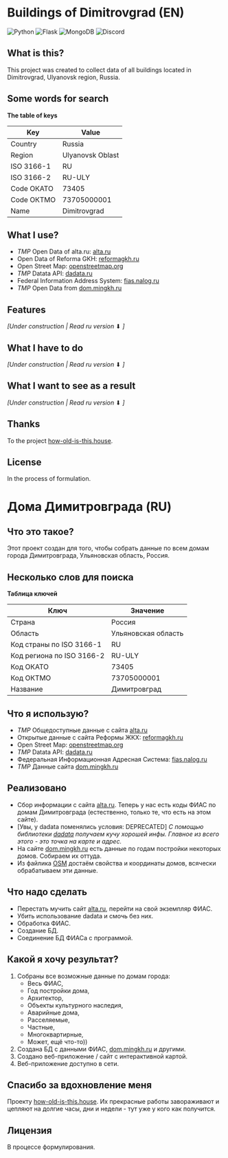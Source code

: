 # Buildings of Dimitrovgrad (EN)

![Python](https://img.shields.io/badge/python-3670A0?logo=python&logoColor=ffdd54&style=for-the-badge)
![Flask](https://img.shields.io/badge/flask-%23000.svg?logo=flask&logoColor=white&style=for-the-badge)
![MongoDB](https://img.shields.io/badge/MongoDB-%234ea94b.svg?logo=mongodb&logoColor=white&style=for-the-badge)
![Discord](https://img.shields.io/discord/1115339725897740388?color=5865f2&label=Discord&logo=discord&logoColor=white&style=for-the-badge)

## What is this?

This project was created to collect data of all buildings located in Dimitrovgrad, Ulyanovsk region, Russia.

## Some words for search

**The table of keys**

|Key|Value|
|---|---|
|Country|Russia|
|Region|Ulyanovsk Oblast|
|ISO 3166-1|RU|
|ISO 3166-2|RU-ULY|
|Code ОКАТО|73405|
|Code ОКТМО|73705000001|
|Name|Dimitrovgrad|

## What I use?

* *TMP* Open Data of alta.ru: [alta.ru](https://www.alta.ru)
* Open Data of Reforma GKH: [reformagkh.ru](https://www.reformagkh.ru/opendata)
* Open Street Map: [openstreetmap.org](https://www.openstreetmap.org)
* *TMP* Datata API: [dadata.ru](https://dadata.ru)
* Federal Information Address System: [fias.nalog.ru](https://fias.nalog.ru)
* *TMP* Open Data from [dom.mingkh.ru](https://dom.mingkh.ru)

## Features

*[Under construction | Read ru version* ⬇ *]*

## What I have to do

*[Under construction | Read ru version* ⬇ *]*

## What I want to see as a result

*[Under construction | Read ru version* ⬇ *]*

## Thanks

To the project [how-old-is-this.house](how-old-is-this.house).

## License

In the process of formulation.

# Дома Димитровграда (RU)

## Что это такое?

Этот проект создан для того, чтобы собрать данные по всем домам города Димитровграда, Ульяновская область, Россия.

## Несколько слов для поиска

**Таблица ключей**

|Ключ|Значение|
|---|---|
|Страна|Россия|
|Область|Ульяновская область|
|Код страны по ISO 3166-1|RU|
|Код региона по ISO 3166-2|RU-ULY|
|Код ОКАТО|73405|
|Код ОКТМО|73705000001|
|Название|Димитровград|

## Что я использую?

* *TMP* Общедоступные данные с сайта [alta.ru](https://www.alta.ru)
* Открытые данные с сайта Реформы ЖКХ: [reformagkh.ru](https://www.reformagkh.ru/opendata)
* Open Street Map: [openstreetmap.org](https://www.openstreetmap.org)
* *TMP* Datata API: [dadata.ru](https://dadata.ru)
* Федеральная Информационная Адресная Система: [fias.nalog.ru](https://fias.nalog.ru)
* *TMP* Данные сайта [dom.mingkh.ru](https://dom.mingkh.ru)

## Реализовано

* Сбор информации с сайта [alta.ru](https://www.alta.ru). Теперь у нас есть коды ФИАС по домам Димитровграда (естественно, только те, что есть на этом сайте).
* [Увы, у dadata поменялись условия: DEPRECATED] *С помощью библиотеки [dadata](https://dadata.ru) получаем кучу хорошей инфы. Главное из всего этого - это точка на карте и адрес.*
* На сайте [dom.mingkh.ru](https://dom.mingkh.ru) есть данные по годам постройки некоторых домов. Собираем их оттуда.
* Из файлика [OSM](https://www.openstreetmap.org) достаём свойства и координаты домов, всячески обрабатываем эти данные.

## Что надо сделать

* Перестать мучить сайт [alta.ru](https://www.alta.ru), перейти на свой экземпляр ФИАС.
* Убить использование dadata и смочь без них.
* Обработка ФИАС.
* Создание БД.
* Соединение БД ФИАСа с программой.

## Какой я хочу результат?

1. Собраны все возможные данные по домам города:
   * Весь ФИАС,
   * Год постройки дома,
   * Архитектор,
   * Объекты культурного наследия,
   * Аварийные дома,
   * Расселяемые,
   * Частные,
   * Многоквартирные,
   * Может, ещё что-то))
2. Создана БД с данными ФИАС, [dom.mingkh.ru](https://dom.mingkh.ru) и другими.
3. Создано веб-приложение / сайт с интерактивной картой.
4. Веб-приложение доступно в сети.

## Спасибо за вдохновление меня

Проекту [how-old-is-this.house](how-old-is-this.house). Их прекрасные работы завораживают и цепляют на долгие часы, дни и недели - тут уже у кого как получится.

## Лицензия

В процессе формулирования.
